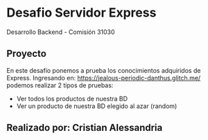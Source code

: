 # Desafio Servidor Express

Desarrollo Backend - Comisión 31030 

## Proyecto

En este desafío ponemos a prueba los conocimientos adquiridos de Express.
Ingresando en: https://jealous-periodic-danthus.glitch.me/ podemos realizar 2 tipos de pruebas:
* Ver todos los productos de nuestra BD
* Ver un producto de nuestra BD elegido al azar (random)



## Realizado por: Cristian Alessandria